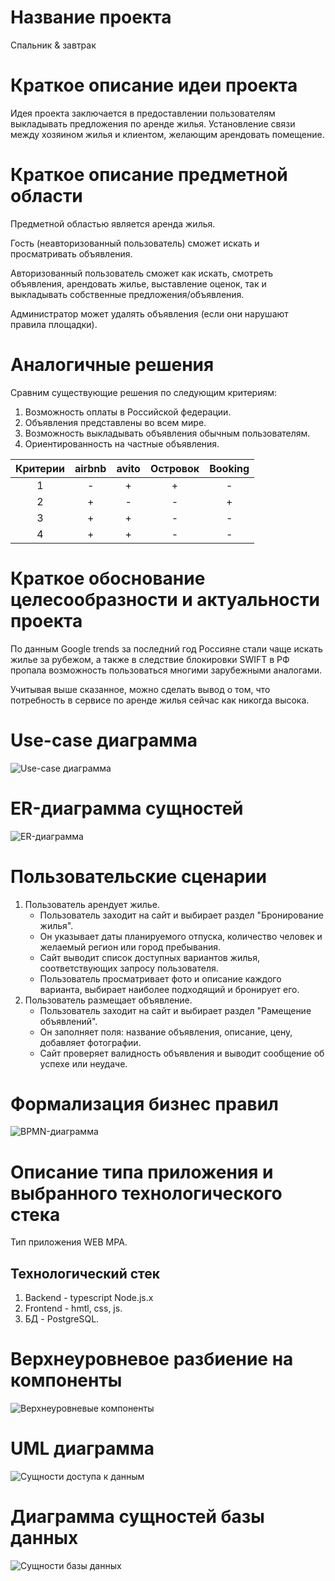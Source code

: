 # Название проекта

Спальник & завтрак

# Краткое описание идеи проекта

Идея проекта заключается в предоставлении пользователям выкладывать предложения по аренде жилья. Установление связи между хозяином жилья и клиентом, желающим арендовать помещение.

# Краткое описание предметной области

Предметной областью является аренда жилья.

Гость (неавторизованный пользователь) сможет искать и просматривать объявления.

Авторизованный пользователь сможет как искать, смотреть объявления, арендовать жилье, выставление оценок, так и выкладывать собственные предложения/объявления.

Администратор может удалять объявления (если они нарушают правила площадки).

# Аналогичные решения

Сравним существующие решения по следующим критериям:

1. Возможность оплаты в Российской федерации.
2. Объявления представлены во всем мире.
3. Возможность выкладывать объявления обычным пользователям.
4. Ориентированность на частные объявления.

| Критерии | airbnb | avito | Островок | Booking |
|:--------:|:------:|:-----:|:--------:|:-------:|
|     1    |    -   |   +   |     +    |    -    |
|     2    |    +   |   -   |     -    |    +    |
|     3    |    +   |   +   |     -    |    -    |
|     4    |    +   |   +   |     -    |    -    |

# Краткое обоснование целесообразности и актуальности проекта

По данным Google trends за последний год Россияне стали чаще искать жилье за рубежом, а также в следствие блокировки SWIFT в РФ пропала возможность пользоваться многими зарубежными аналогами.

Учитывая выше сказанное, можно сделать вывод о том, что потребность в сервисе по аренде жилья сейчас как никогда высока.

# Use-case диаграмма
![Use-case диаграмма](/doc/img/use-case.png)
# ER-диаграмма сущностей
![ER-диаграмма](/doc/img/ER.png)
# Пользовательские сценарии
1. Пользователь арендует жилье.
    + Пользователь заходит на сайт и выбирает раздел "Бронирование жилья".
    + Он указывает даты планируемого отпуска, количество человек и желаемый регион или город пребывания.
    + Сайт выводит список доступных вариантов жилья, соответствующих запросу пользователя.
    + Пользователь просматривает фото и описание каждого варианта, выбирает наиболее подходящий и бронирует его.
2. Пользователь размещает объявление.
    + Пользователь заходит на сайт и выбирает раздел "Рамещение объявлений".
    + Он заполняет поля: название объявления, описание, цену, добавляет фотографии.
    + Сайт проверяет валидность объявления и выводит сообщение об успехе или неудаче.

# Формализация бизнес правил
![BPMN-диаграмма](/doc/img/bpmn.png)

# Описание типа приложения и выбранного технологического стека

Тип приложения WEB MPA.
## Технологический стек

1. Backend - typescript Node.js.x
2. Frontend - hmtl, css, js.
3. БД - PostgreSQL.

# Верхнеуровневое разбиение на компоненты

![Верхнеуровневые компоненты](/doc/img/components.svg)

# UML диаграмма

![Сущности доступа к данным](/doc/img/uml.png)

# Диаграмма сущностей базы данных

![Сущности базы данных](/doc/img/db_erd.png)
